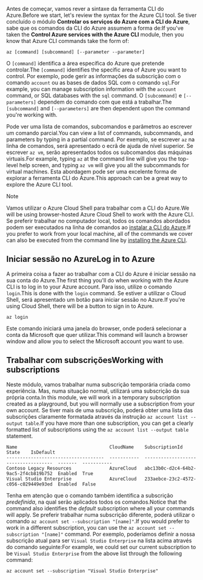<span data-ttu-id="e128c-101">Antes de começar, vamos rever a sintaxe da ferramenta CLI do Azure.</span><span class="sxs-lookup"><span data-stu-id="e128c-101">Before we start, let's review the syntax for the Azure CLI tool.</span></span> <span data-ttu-id="e128c-102">Se tiver concluído o módulo **Controlar os serviços do Azure com a CLI do Azure**, sabe que os comandos da CLI do Azure assumem a forma de:</span><span class="sxs-lookup"><span data-stu-id="e128c-102">If you've taken the **Control Azure services with the Azure CLI** module, then you know that Azure CLI commands take the form of:</span></span>

```azurecli
az [command] [subcommand] [--parameter --parameter]
```

<span data-ttu-id="e128c-103">O `[command]` identifica a área específica do Azure que pretende controlar.</span><span class="sxs-lookup"><span data-stu-id="e128c-103">The `[command]` identifies the specific area of Azure you want to control.</span></span> <span data-ttu-id="e128c-104">Por exemplo, pode gerir as informações da subscrição com o comando `account` ou as bases de dados SQL com o comando `sql`.</span><span class="sxs-lookup"><span data-stu-id="e128c-104">For example, you can manage subscription information with the `account` command, or SQL databases with the `sql` command.</span></span> <span data-ttu-id="e128c-105">O `[subcommand]` e `[--parameters]` dependem do comando com que está a trabalhar.</span><span class="sxs-lookup"><span data-stu-id="e128c-105">The `[subcommand]` and `[--parameters]` are then dependent upon the command you're working with.</span></span> 

<span data-ttu-id="e128c-106">Pode ver uma lista de comandos, subcomandos e parâmetros ao escrever um comando parcial.</span><span class="sxs-lookup"><span data-stu-id="e128c-106">You can view a list of commands, subcommands, and parameters by typing in a partial command.</span></span> <span data-ttu-id="e128c-107">Por exemplo, se escrever `az` na linha de comandos, será apresentado o ecrã de ajuda de nível superior. Se escrever `az vm`, serão apresentados todos os subcomandos das máquinas virtuais.</span><span class="sxs-lookup"><span data-stu-id="e128c-107">For example, typing `az` at the command line will give you the top-level help screen, and typing `az vm` will give you all the subcommands for virtual machines.</span></span> <span data-ttu-id="e128c-108">Esta abordagem pode ser uma excelente forma de explorar a ferramenta CLI do Azure.</span><span class="sxs-lookup"><span data-stu-id="e128c-108">This approach can be a great way to explore the Azure CLI tool.</span></span>

> [!NOTE]
> <span data-ttu-id="e128c-109">Vamos utilizar o Azure Cloud Shell para trabalhar com a CLI do Azure.</span><span class="sxs-lookup"><span data-stu-id="e128c-109">We will be using browser-hosted Azure Cloud Shell to work with the Azure CLI.</span></span> <span data-ttu-id="e128c-110">Se preferir trabalhar no computador local, todos os comandos abordados podem ser executados na linha de comandos ao [instalar a CLI do Azure](https://docs.microsoft.com/cli/azure/install-azure-cli?view=azure-cli-latest).</span><span class="sxs-lookup"><span data-stu-id="e128c-110">If you prefer to work from your local machine, all of the commands we cover can also be executed from the command line by [installing the Azure CLI](https://docs.microsoft.com/cli/azure/install-azure-cli?view=azure-cli-latest).</span></span>

## <a name="log-in-to-azure"></a><span data-ttu-id="e128c-111">Iniciar sessão no Azure</span><span class="sxs-lookup"><span data-stu-id="e128c-111">Log in to Azure</span></span>

<span data-ttu-id="e128c-112">A primeira coisa a fazer ao trabalhar com a CLI do Azure é iniciar sessão na sua conta do Azure.</span><span class="sxs-lookup"><span data-stu-id="e128c-112">The first thing you'll do when working with the Azure CLI is to log in to your Azure account.</span></span> <span data-ttu-id="e128c-113">Para isso, utilize o comando `login`.</span><span class="sxs-lookup"><span data-stu-id="e128c-113">This is done with the `login` command.</span></span> <span data-ttu-id="e128c-114">Se estiver a utilizar o Cloud Shell, será apresentado um botão para iniciar sessão no Azure.</span><span class="sxs-lookup"><span data-stu-id="e128c-114">If you're using Cloud Shell, there will be a button to sign in to Azure.</span></span>

```azurecli
az login
```

<span data-ttu-id="e128c-115">Este comando iniciará uma janela do browser, onde poderá selecionar a conta da Microsoft que quer utilizar.</span><span class="sxs-lookup"><span data-stu-id="e128c-115">This command will launch a browser window and allow you to select the Microsoft account you want to use.</span></span>

## <a name="working-with-subscriptions"></a><span data-ttu-id="e128c-116">Trabalhar com subscrições</span><span class="sxs-lookup"><span data-stu-id="e128c-116">Working with subscriptions</span></span>

<span data-ttu-id="e128c-117">Neste módulo, vamos trabalhar numa subscrição temporária criada como experiência. Mas, numa situação normal, utilizará uma subscrição da sua própria conta.</span><span class="sxs-lookup"><span data-stu-id="e128c-117">In this module, we will work in a temporary subscription created as a playground, but you will normally use a subscription from your own account.</span></span> <span data-ttu-id="e128c-118">Se tiver mais de uma subscrição, poderá obter uma lista das subscrições claramente formatada através da instrução `az account list --output table`.</span><span class="sxs-lookup"><span data-stu-id="e128c-118">If you have more than one subscription, you can get a clearly formatted list of subscriptions using the `az account list --output table` statement.</span></span>

```
Name                                  CloudName    SubscriptionId                        State    IsDefault
------------------------------------  -----------  ------------------------------------  -------  -----------
Contoso Legacy Resources              AzureCloud   abc13b0c-d2c4-64b2-9ac5-2f4cb819b752  Enabled  True
Visual Studio Enterprise              AzureCloud   233aebce-23c2-4572-c056-c029449e93ed  Enabled  False
```

<span data-ttu-id="e128c-119">Tenha em atenção que o comando também identifica a subscrição _predefinida_, na qual serão aplicados todos os comandos.</span><span class="sxs-lookup"><span data-stu-id="e128c-119">Notice that the command also identifies the _default_ subscription where all your commands will apply.</span></span> <span data-ttu-id="e128c-120">Se preferir trabalhar numa subscrição diferente, poderá utilizar o comando `az account set --subscription "[name]"`.</span><span class="sxs-lookup"><span data-stu-id="e128c-120">If you would prefer to work in a different subscription, you can use the `az account set --subscription "[name]"` command.</span></span> <span data-ttu-id="e128c-121">Por exemplo, poderíamos definir a nossa subscrição atual para ser `Visual Studio Enterprise` na lista acima através do comando seguinte:</span><span class="sxs-lookup"><span data-stu-id="e128c-121">For example, we could set our current subscription to be `Visual Studio Enterprise` from the above list through the following command:</span></span>

```azurecli
az account set --subscription "Visual Studio Enterprise"
```